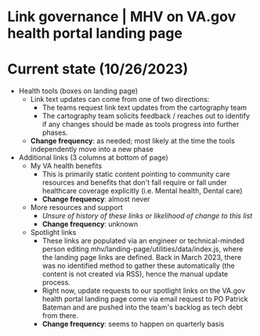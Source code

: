 # Link governance | MHV on VA.gov health portal landing page

# Current state (10/26/2023)

* Health tools (boxes on landing page)
  * Link text updates can come from one of two directions:
    * The teams request link text updates from the cartography team
    * The cartography team solicits feedback / reaches out to identify if any changes should be made as tools progress into further phases.
   * **Change frequency**: as needed; most likely at the time the tools independently move into a new phase
* Additional links (3 columns at bottom of page)
  *  My VA health benefits
     * This is primarily static content pointing to community care resources and benefits that don't fall require or fall under healthcare coverage explicitly (i.e. Mental health, Dental care)
     * **Change frequency**: almost never
  * More resources and support
    * _Unsure of history of these links or likelihood of change to this list_
    * **Change frequency**: unknown
  * Spotlight links
    * These links are populated via an engineer or technical-minded person editing mhv/landing-page/utilities/data/index.js, where the landing page links are defined. Back in March 2023, there was no identified method to gather these automatically (the content is not created via RSS), hence the manual update process.
    * Right now, update requests to our spotlight links on the VA.gov health portal landing page come via email request to PO Patrick Bateman and are pushed into the team's backlog as tech debt from there.
    * **Change frequency**: seems to happen on quarterly basis
